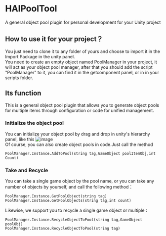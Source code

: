 # HAIPoolTool
A general object pool plugin for personal development for your Unity project
## How to use it for your project？
You just need to clone it to any folder of yours and choose to import it in the Import Package in the unity panel.  
You need to create an empty object named PoolManager in your project, it will act as your object pool manager, after that you should add the script "PoolManager" to it, you can find it in the getcomponent panel, or in in your scripts folder.
## Its function
This is a general object pool plugin that allows you to generate object pools for multiple items through configuration or code for unified management.
### Initialize the object pool
You can initialize your object pool by drag and drop in unity's hierarchy panel, like this
![image](https://github.com/wyryyds/HAIPoolTool/blob/main/ImageFloder/01.png)   
Of course, you can also create object pools in code.Just call the method
```
PoolManager.Instance.AddToPool(string tag,GameObject poolItemObj,int Count)
```
### Take and Recycle
You can take a single game object by the pool name, or you can take any number of objects by yourself, and call the following method：
```
PoolManager.Instance.GetPoolObject(string tag)
PoolManager.Instance.GetPoolObjects(string tag,int count)
```
Likewise, we support you to recycle a single game object or multiple：
```
PoolManager.Instance.RecycleObjectToPool(string tag,GameObject poolObj)
PoolManager.Instance.RecycleObjectToPool(string tag)
```

